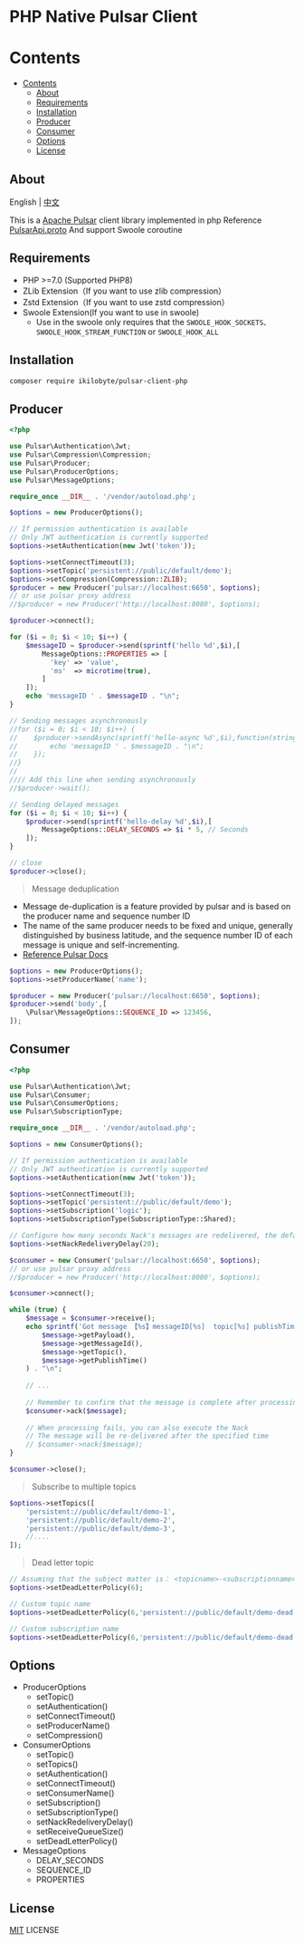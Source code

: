# PHP Native Pulsar Client

# Contents

* [Contents](#Contents)
    * [About](#About)
    * [Requirements](#Requirements)
    * [Installation](#Installation)
    * [Producer](#Producer)
    * [Consumer](#Consumer)
    * [Options](#Options)
    * [License](#License)

## About

English | [中文](README-CN.md)

This is a [Apache Pulsar](https://pulsar.apache.org) client library implemented in php
Reference [PulsarApi.proto](src/PulsarApi.proto) And support Swoole coroutine

## Requirements

* PHP >=7.0 (Supported PHP8)
* ZLib Extension（If you want to use zlib compression）
* Zstd Extension（If you want to use zstd compression）
* Swoole Extension(If you want to use in swoole)
    * Use in the swoole only requires that the `SWOOLE_HOOK_SOCKETS、SWOOLE_HOOK_STREAM_FUNCTION` or `SWOOLE_HOOK_ALL`

## Installation

```bash
composer require ikilobyte/pulsar-client-php
```

## Producer

```php
<?php

use Pulsar\Authentication\Jwt;
use Pulsar\Compression\Compression;
use Pulsar\Producer;
use Pulsar\ProducerOptions;
use Pulsar\MessageOptions;

require_once __DIR__ . '/vendor/autoload.php';

$options = new ProducerOptions();

// If permission authentication is available
// Only JWT authentication is currently supported
$options->setAuthentication(new Jwt('token')); 

$options->setConnectTimeout(3);
$options->setTopic('persistent://public/default/demo');
$options->setCompression(Compression::ZLIB);
$producer = new Producer('pulsar://localhost:6650', $options);
// or use pulsar proxy address
//$producer = new Producer('http://localhost:8080', $options);

$producer->connect();

for ($i = 0; $i < 10; $i++) {
    $messageID = $producer->send(sprintf('hello %d',$i),[
        MessageOptions::PROPERTIES => [
          'key' => 'value',
          'ms'  => microtime(true),
        ]
    ]);
    echo 'messageID ' . $messageID . "\n";
}

// Sending messages asynchronously
//for ($i = 0; $i < 10; $i++) {
//    $producer->sendAsync(sprintf('hello-async %d',$i),function(string $messageID){
//        echo 'messageID ' . $messageID . "\n";
//    });
//}
//
//// Add this line when sending asynchronously
//$producer->wait();

// Sending delayed messages
for ($i = 0; $i < 10; $i++) {
    $producer->send(sprintf('hello-delay %d',$i),[
        MessageOptions::DELAY_SECONDS => $i * 5, // Seconds
    ]);
}

// close
$producer->close();
```

> Message deduplication

* Message de-duplication is a feature provided by pulsar and is based on the producer name and sequence number ID
* The name of the same producer needs to be fixed and unique, generally distinguished by business latitude, and the
  sequence number ID of each message is unique and self-incrementing.
* [Reference Pulsar Docs](https://pulsar.apache.org/docs/next/concepts-messaging#message-deduplication)

```php
$options = new ProducerOptions();
$options->setProducerName('name');

$producer = new Producer('pulsar://localhost:6650', $options);
$producer->send('body',[
    \Pulsar\MessageOptions::SEQUENCE_ID => 123456,
]);
```

## Consumer

```php
<?php

use Pulsar\Authentication\Jwt;
use Pulsar\Consumer;
use Pulsar\ConsumerOptions;
use Pulsar\SubscriptionType;

require_once __DIR__ . '/vendor/autoload.php';

$options = new ConsumerOptions();

// If permission authentication is available
// Only JWT authentication is currently supported
$options->setAuthentication(new Jwt('token'));

$options->setConnectTimeout(3);
$options->setTopic('persistent://public/default/demo');
$options->setSubscription('logic');
$options->setSubscriptionType(SubscriptionType::Shared);

// Configure how many seconds Nack's messages are redelivered, the default is 1 minute
$options->setNackRedeliveryDelay(20);

$consumer = new Consumer('pulsar://localhost:6650', $options);
// or use pulsar proxy address
//$producer = new Producer('http://localhost:8080', $options);

$consumer->connect();

while (true) {
    $message = $consumer->receive();
    echo sprintf('Got message 【%s】messageID[%s]  topic[%s] publishTime[%s]',
        $message->getPayload(),
        $message->getMessageId(),
        $message->getTopic(),
        $message->getPublishTime()
    ) . "\n";
    
    // ... 
    
    // Remember to confirm that the message is complete after processing
    $consumer->ack($message);
    
    // When processing fails, you can also execute the Nack
    // The message will be re-delivered after the specified time
    // $consumer->nack($message);
}

$consumer->close();
```

> Subscribe to multiple topics

```php
$options->setTopics([
    'persistent://public/default/demo-1',
    'persistent://public/default/demo-2',
    'persistent://public/default/demo-3',
    //....
]);
```

> Dead letter topic

```php
// Assuming that the subject matter is： <topicname>-<subscriptionname>-DLQ
$options->setDeadLetterPolicy(6);

// Custom topic name
$options->setDeadLetterPolicy(6,'persistent://public/default/demo-dead');

// Custom subscription name
$options->setDeadLetterPolicy(6,'persistent://public/default/demo-dead','sub-name');
```

## Options

* ProducerOptions
    * setTopic()
    * setAuthentication()
    * setConnectTimeout()
    * setProducerName()
    * setCompression()
* ConsumerOptions
    * setTopic()
    * setTopics()
    * setAuthentication()
    * setConnectTimeout()
    * setConsumerName()
    * setSubscription()
    * setSubscriptionType()
    * setNackRedeliveryDelay()
    * setReceiveQueueSize()
    * setDeadLetterPolicy()
* MessageOptions
    * DELAY_SECONDS
    * SEQUENCE_ID
    * PROPERTIES

## License

[MIT](LICENSE) LICENSE